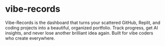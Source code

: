 # vibe-records
Vibe-Records is the dashboard that turns your scattered GitHub, Replit, and coding projects into a beautiful, organized portfolio. Track progress, get AI insights, and never lose another brilliant idea again. Built for vibe coders who create everywhere.
